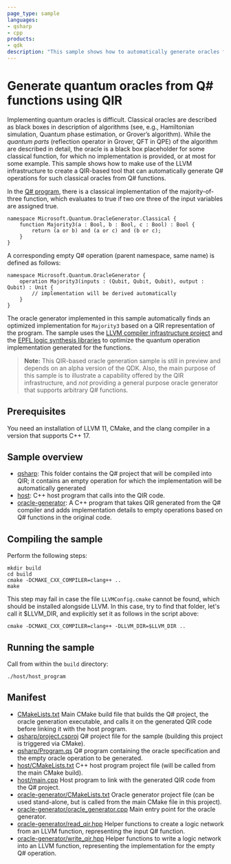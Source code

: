 ```yaml
---
page_type: sample
languages:
- qsharp
- cpp
products:
- qdk
description: "This sample shows how to automatically generate oracles from Boolean function specifications leveraging QIR"
---
```


# Generate quantum oracles from Q# functions using QIR

Implementing quantum oracles is difficult. Classical oracles are described as
black boxes in description of algorithms (see, e.g., Hamiltonian simulation,
Quantum phase estimation, or Grover’s algorithm). While the *quantum parts*
(reflection operator in Grover, QFT in QPE) of the algorithm are described in
detail, the oracle is a black box placeholder for some classical function, for
which no implementation is provided, or at most for some example. This sample
shows how to make use of the LLVM infrastructure to create a QIR-based tool that
can automatically generate Q# operations for such classical oracles from Q#
functions.

In the [Q# program](./qsharp/Program.qs), there is a classical implementation of
the majority-of-three function, which evaluates to true if two ore three of the
input variables are assigned true.

```qsharp
namespace Microsoft.Quantum.OracleGenerator.Classical {
    function Majority3(a : Bool, b : Bool, c : Bool) : Bool {
        return (a or b) and (a or c) and (b or c);
    }
}
```

A corresponding empty Q# operation (parent namespace, same name) is defined as
follows:

```qsharp
namespace Microsoft.Quantum.OracleGenerator {
    operation Majority3(inputs : (Qubit, Qubit, Qubit), output : Qubit) : Unit {
        // implementation will be derived automatically
    }
}
```

The oracle generator implemented in this sample automatically finds an optimized
implementation for `Majority3` based on a QIR representation of the program. The
sample uses the [LLVM compiler infrastructure project](https://llvm.org/) and
the [EPFL logic synthesis libraries](https://github.com/lsils/lstools-showcase)
to optimize the quantum operation implementation generated for the functions.

> **Note:** This QIR-based oracle generation sample is still in preview and
> depends on an alpha version of the QDK.  Also, the main purpose of this sample
> is to illustrate a capability offered by the QIR infrastructure, and *not*
> providing a general purpose oracle generator that supports arbitrary Q#
> functions.

## Prerequisites

You need an installation of LLVM 11, CMake, and the clang compiler in a version
that supports C++ 17.

## Sample overview

- [qsharp](./qsharp): This folder contains the Q# project that will be compiled
  into QIR; it contains an empty operation for which the implementation will be
  automatically generated
- [host](./host): C++ host program that calls into the QIR code.
- [oracle-generator](./oracle-generator): A C++ program that takes QIR generated
  from the Q# compiler and adds implementation details to empty operations based
  on Q# functions in the original code.

## Compiling the sample

Perform the following steps:

```shell
mkdir build
cd build
cmake -DCMAKE_CXX_COMPILER=clang++ ..
make
```

This step may fail in case the file `LLVMConfig.cmake` cannot be found, which
should be installed alongside LLVM.  In this case, try to find that folder,
let's call it $LLVM_DIR, and explicitly set it as follows in the script above:

```shell
cmake -DCMAKE_CXX_COMPILER=clang++ -DLLVM_DIR=$LLVM_DIR ..
```

## Running the sample

Call from within the `build` directory:

```shell
./host/host_program
```

## Manifest

- [CMakeLists.txt](CMakeLists.txt) Main CMake build file that builds the Q# project, the oracle generation executable, and calls it on the generated QIR code before linking it with the host program.
- [qsharp/project.csproj](qsharp/project.csproj) Q# project file for the sample (building this project is triggered via CMake).
- [qsharp/Program.qs](qsharp/Program.qs) Q# program containing the oracle specification and the empty oracle operation to be generated.
- [host/CMakeLists.txt](host/CMakeLists.txt) C++ host program project file (will be called from the main CMake build).
- [host/main.cpp](host/main.cpp) Host program to link with the generated QIR code from the Q# project.
- [oracle-generator/CMakeLists.txt](oracle-generator/CMakeLists.txt) Oracle generator project file (can be used stand-alone, but is called from the main CMake file in this project).
- [oracle-generator/oracle_generator.cpp](oracle-generator/oracle_generator.cpp) Main entry point for the oracle generator.
- [oracle-generator/read_qir.hpp](oracle-generator/read_qir.hpp) Helper functions to create a logic network from an LLVM function, representing the input Q# function.
- [oracle-generator/write_qir.hpp](oracle-generator/write_qir.hpp) Helper functions to write a logic network into an LLVM function, representing the implementation for the empty Q# operation.
